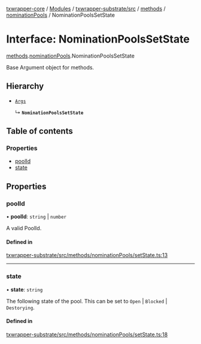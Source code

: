 [txwrapper-core](../README.md) / [Modules](../modules.md) / [txwrapper-substrate/src](../modules/txwrapper_substrate_src.md) / [methods](../modules/txwrapper_substrate_src.methods.md) / [nominationPools](../modules/txwrapper_substrate_src.methods.nominationPools.md) / NominationPoolsSetState

# Interface: NominationPoolsSetState

[methods](../modules/txwrapper_substrate_src.methods.md).[nominationPools](../modules/txwrapper_substrate_src.methods.nominationPools.md).NominationPoolsSetState

Base Argument object for methods.

## Hierarchy

- [`Args`](../modules/txwrapper_core_src.md#args)

  ↳ **`NominationPoolsSetState`**

## Table of contents

### Properties

- [poolId](txwrapper_substrate_src.methods.nominationPools.NominationPoolsSetState.md#poolid)
- [state](txwrapper_substrate_src.methods.nominationPools.NominationPoolsSetState.md#state)

## Properties

### poolId

• **poolId**: `string` \| `number`

A valid PoolId.

#### Defined in

[txwrapper-substrate/src/methods/nominationPools/setState.ts:13](https://github.com/paritytech/txwrapper-core/blob/fe8eeb2/packages/txwrapper-substrate/src/methods/nominationPools/setState.ts#L13)

___

### state

• **state**: `string`

The following state of the pool.
This can be set to `Open` | `Blocked` | `Destorying`.

#### Defined in

[txwrapper-substrate/src/methods/nominationPools/setState.ts:18](https://github.com/paritytech/txwrapper-core/blob/fe8eeb2/packages/txwrapper-substrate/src/methods/nominationPools/setState.ts#L18)
